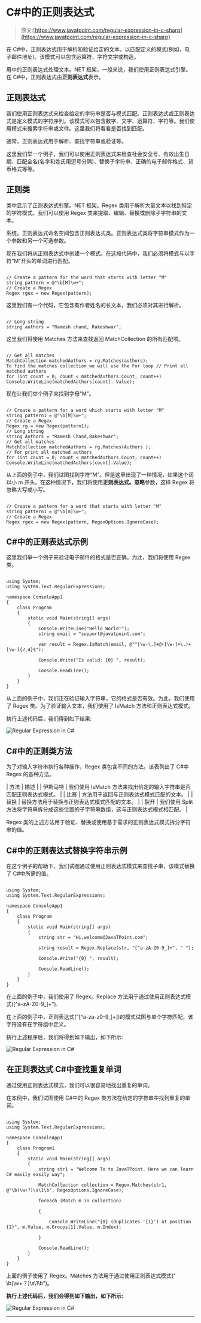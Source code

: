 # C#中的正则表达式

> 原文:[https://www.javatpoint.com/regular-expression-in-c-sharp](https://www.javatpoint.com/regular-expression-in-c-sharp)

在 C#中，正则表达式用于解析和验证给定的文本，以匹配定义的模式(例如，电子邮件地址)。该模式可以包含运算符、字符文字或构造。

用中的正则表达式处理文本。NET 框架，一般来说，我们使用正则表达式引擎。在 C#中，正则表达式由**正则表达式**表示。

## 正则表达式

我们使用正则表达式来检查给定的字符串是否与模式匹配。正则表达式或正则表达式是定义模式的字符序列。该模式可以包含数字、文字、运算符、字符等。我们使用模式来搜索字符串或文件。这里我们将看看是否找到匹配。

通常，正则表达式用于解析、查找字符串或验证等。

这里我们举一个例子，我们可以使用正则表达式来检查社会安全号、有效出生日期、匹配全名(名字和姓氏用逗号分隔)、替换子字符串、正确的电子邮件格式、货币格式等等。

## 正则类

类中显示了正则表达式引擎。NET 框架。Regex 类用于解析大量文本以找到特定的字符模式。我们可以使用 Regex 类来提取、编辑、替换或删除子字符串的文本。

系统。正则表达式命名空间包含正则表达式类。正则表达式类将字符串模式作为一个参数和另一个可选参数。

现在我们将从正则表达式中创建一个模式。在这段代码中，我们必须将模式与以字符“M”开头的单词进行匹配。

```

// Create a pattern for the word that starts with letter "M"  
string pattern = @"\b[M]\w+";  
// Create a Regex  
Regex rgex = new Regex(pattern);

```

这里我们有一个代码，它包含有作者姓名的长文本，我们必须对其进行解析。

```

// Long string  
string authors = "Ramesh chand, Rakeshwar";

```

这里我们将使用 Matches 方法来查找返回 MatchCollection 的所有匹配项。

```

// Get all matches  
MatchCollection matchedAuthors = rg.Matches(authors);
To find the matches collection we will use the For loop // Print all matched authors  
for (int count = 0; count < matchedAuthors.Count; count++)  
Console.WriteLine(matchedAuthors[count]. Value);  

```

现在让我们举个例子来找到字母“M”。

```

// Create a pattern for a word which starts with letter "M"  
string pattern1 = @"\b[M]\w+";  
// Create a Regex  
Regex rg = new Regex(pattern1);  
// Long string  
string Authors = "Ramesh Chand,Rakeshwar"; 
// Get all matches  
MatchCollection matchedAuthors = rg.Matches(Authors );  
// For print all matched authors  
for (int count = 0; count < matchedAuthors.Count; count++)  
Console.WriteLine(matchedAuthors[count].Value);  

```

从上面的例子中，我们试图找到字符“M”。但是这里出现了一种情况，如果这个词以小 m 开头。在这种情况下，我们将使用**正则表达式。忽略**参数，这样 Regex 将忽略大写或小写。

```

// Create a pattern for a word that starts with letter "M"  
string pattern1 = @"\b[m]\w+";  
// Create a Regex  
Regex rgex = new Regex(pattern, RegexOptions.IgnoreCase);

```

## C#中的正则表达式示例

这里我们举一个例子来验证电子邮件的格式是否正确。为此，我们将使用 Regex 类。

```

using System;
using System.Text.RegularExpressions;

namespace ConsoleApp1
{
    class Program
    {
        static void Main(string[] args)
        {
            Console.WriteLine("Hello World!");
            string email = "support@javatpoint.com";

            var result = Regex.IsMatch(email, @"^[\w-\.]+@([\w-]+\.)+[\w-]{2,4}$");

            Console.Write("Is valid: {0} ", result);

            Console.ReadLine();
        }
    }
}

```

从上面的例子中，我们正在验证输入字符串，它的格式是否有效。为此，我们使用了 Regex 类。为了验证输入文本，我们使用了 IsMatch 方法和正则表达式模式。

执行上述代码后，我们得到如下结果:

![Regular Expression in C#](img/7350de6a0e0c4788a0ab73e4142acd7c.png)

## C#中的正则类方法

为了对输入字符串执行各种操作，Regex 类包含不同的方法。该表列出了 C#中 Regex 的各种方法。

| 方法 | 描述 |
| 伊斯马特 | 我们使用 IsMatch 方法来找出给定的输入字符串是否匹配正则表达式模式。 |
| 比赛 | 方法用于返回与正则表达式模式匹配的文本。 |
| 替换 | 替换方法用于替换与正则表达式模式匹配的文本。 |
| 裂开 | 我们使用 Split 方法将字符串拆分成这些位置的子字符串数组，这与正则表达式模式相匹配。 |

Regex 类的上述方法用于验证、替换或使用基于需求的正则表达式模式拆分字符串的值。

## C#中的正则表达式替换字符串示例

在这个例子的帮助下，我们试图通过使用正则表达式模式来查找子串，该模式替换了 C#中所需的值。

```

using System;
using System.Text.RegularExpressions;

namespace ConsoleApp1
{
    class Program
    {
        static void Main(string[] args)
        {
            string str = "Hi,welcome@JavaTPoint.com";

            string result = Regex.Replace(str, "[^a-zA-Z0-9_]+", " ");

            Console.Write("{0} ", result);

            Console.ReadLine();
        }
    }
}

```

在上面的例子中，我们使用了 Regex。Replace 方法用于通过使用正则表达式模式([^a-zA-Z0-9_]+").

在上面的例子中，正则表达式("[^a-za-z0-9_]+])的模式试图与单个字符匹配，该字符没有在字符组中定义。

执行上述程序后，我们将得到如下输出，如下所示:

![Regular Expression in C#](img/4993b300dcb9f981bdddce42e6483565.png)

## 在正则表达式 C#中查找重复单词

通过使用正则表达式模式，我们可以很容易地找出重复的单词。

在本例中，我们试图使用 C#中的 Regex 类方法在给定的字符串中找到重复的单词。

```

using System;
using System.Text.RegularExpressions;

namespace ConsoleApp1
{
    class Program1
    {
        static void Main(string[] args)
        {
            string str1 = "Welcome To to JavaTPoint. Here we can learn C# easily easily way";

            MatchCollection collection = Regex.Matches(str1, @"\b(\w+?)\s\1\b", RegexOptions.IgnoreCase);

            foreach (Match m in collection)

            {

                Console.WriteLine("{0} (duplicates '{1}') at position {2}", m.Value, m.Groups[1].Value, m.Index);

            }

            Console.ReadLine();
        }
    }
}

```

上面的例子使用了 Regex。Matches 方法用于通过使用正则表达式模式(" \b(\w+？)\s\1\b”)。

**执行上述代码后，我们会得到如下输出，如下所示:**

![Regular Expression in C#](img/5a6359154080d7ab247b77eeca31184b.png)

* * *